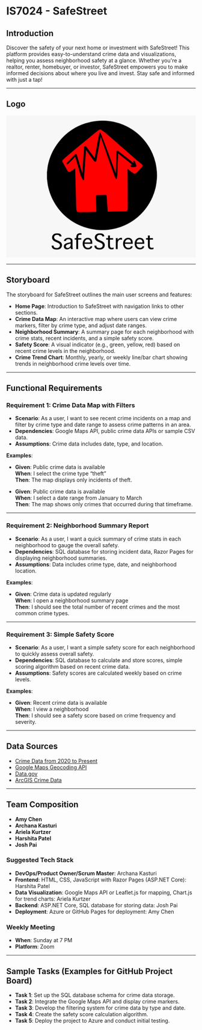 # IS7024 - SafeStreet

## Introduction

Discover the safety of your next home or investment with SafeStreet! This platform provides easy-to-understand crime data and visualizations, helping you assess neighborhood safety at a glance. Whether you're a realtor, renter, homebuyer, or investor, SafeStreet empowers you to make informed decisions about where you live and invest. Stay safe and informed with just a tap!

---

## Logo
![MINdLIFT (1) (1)](https://github.com/Josh-Pai/IS7024/blob/main/WhatsApp%20Image%202024-11-03%20at%205.03.13%20PM.jpeg)

---

## Storyboard

The storyboard for SafeStreet outlines the main user screens and features:

- **Home Page**: Introduction to SafeStreet with navigation links to other sections.
- **Crime Data Map**: An interactive map where users can view crime markers, filter by crime type, and adjust date ranges.
- **Neighborhood Summary**: A summary page for each neighborhood with crime stats, recent incidents, and a simple safety score.
- **Safety Score**: A visual indicator (e.g., green, yellow, red) based on recent crime levels in the neighborhood.
- **Crime Trend Chart**: Monthly, yearly, or weekly line/bar chart showing trends in neighborhood crime levels over time.

---

## Functional Requirements

### Requirement 1: Crime Data Map with Filters
- **Scenario**: As a user, I want to see recent crime incidents on a map and filter by crime type and date range to assess crime patterns in an area.
- **Dependencies**: Google Maps API, public crime data APIs or sample CSV data.
- **Assumptions**: Crime data includes date, type, and location.
  
**Examples**:
- **Given**: Public crime data is available  
  **When**: I select the crime type “theft”  
  **Then**: The map displays only incidents of theft.

- **Given**: Public crime data is available  
  **When**: I select a date range from January to March  
  **Then**: The map shows only crimes that occurred during that timeframe.

---

### Requirement 2: Neighborhood Summary Report
- **Scenario**: As a user, I want a quick summary of crime stats in each neighborhood to gauge the overall safety.
- **Dependencies**: SQL database for storing incident data, Razor Pages for displaying neighborhood summaries.
- **Assumptions**: Data includes crime type, date, and neighborhood location.

**Examples**:
- **Given**: Crime data is updated regularly  
  **When**: I open a neighborhood summary page  
  **Then**: I should see the total number of recent crimes and the most common crime types.

---

### Requirement 3: Simple Safety Score
- **Scenario**: As a user, I want a simple safety score for each neighborhood to quickly assess overall safety.
- **Dependencies**: SQL database to calculate and store scores, simple scoring algorithm based on recent crime data.
- **Assumptions**: Safety scores are calculated weekly based on crime levels.

**Examples**:
- **Given**: Recent crime data is available  
  **When**: I view a neighborhood  
  **Then**: I should see a safety score based on crime frequency and severity.

---

## Data Sources

- [Crime Data from 2020 to Present](https://catalog.data.gov/dataset/crime-data-from-2020-to-present)
- [Google Maps Geocoding API](https://developers.google.com/maps/documentation/geocoding/start)
- [Data.gov](https://data.gov/)
- [ArcGIS Crime Data](https://www.arcgis.com/home/item.html?id=56b89613f9f7450fb44e857691a244e7)

---

## Team Composition

- **Amy Chen**
- **Archana Kasturi**
- **Ariela Kurtzer**
- **Harshita Patel**
- **Josh Pai**

### Suggested Tech Stack

- **DevOps/Product Owner/Scrum Master**: Archana Kasturi
- **Frontend**: HTML, CSS, JavaScript with Razor Pages (ASP.NET Core): Harshita Patel
- **Data Visualization**: Google Maps API or Leaflet.js for mapping, Chart.js for trend charts: Ariela Kurtzer
- **Backend**: ASP.NET Core, SQL database for storing data: Josh Pai
- **Deployment**: Azure or GitHub Pages for deployment: Amy Chen

### Weekly Meeting
- **When**: Sunday at 7 PM
- **Platform**: Zoom

---

## Sample Tasks (Examples for GitHub Project Board)

- **Task 1**: Set up the SQL database schema for crime data storage.
- **Task 2**: Integrate the Google Maps API and display crime markers.
- **Task 3**: Develop the filtering system for crime data by type and date.
- **Task 4**: Create the safety score calculation algorithm.
- **Task 5**: Deploy the project to Azure and conduct initial testing.

